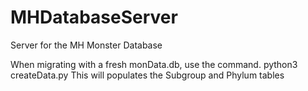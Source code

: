 # MHDatabaseServer
Server for the MH Monster Database

When migrating with a fresh monData.db, use the command. 
python3 createData.py
This will populates the Subgroup and Phylum tables
